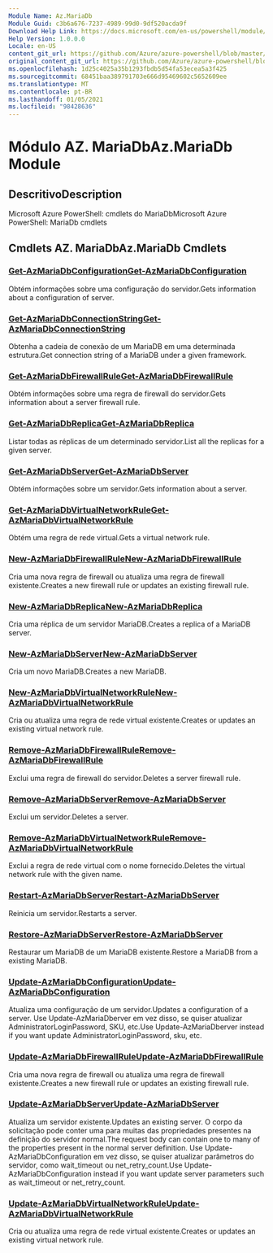 ```yaml
---
Module Name: Az.MariaDb
Module Guid: c3b6a676-7237-4989-99d0-9df520acda9f
Download Help Link: https://docs.microsoft.com/en-us/powershell/module/az.mariadb
Help Version: 1.0.0.0
Locale: en-US
content_git_url: https://github.com/Azure/azure-powershell/blob/master/src/MariaDb/help/Az.MariaDb.md
original_content_git_url: https://github.com/Azure/azure-powershell/blob/master/src/MariaDb/help/Az.MariaDb.md
ms.openlocfilehash: 1d25c4025a35b1293fbdb5d54fa53ecea5a3f425
ms.sourcegitcommit: 68451baa389791703e666d95469602c5652609ee
ms.translationtype: MT
ms.contentlocale: pt-BR
ms.lasthandoff: 01/05/2021
ms.locfileid: "98428636"
---
```

# <span data-ttu-id="9f73d-101">Módulo AZ. MariaDb</span><span class="sxs-lookup"><span data-stu-id="9f73d-101">Az.MariaDb Module</span></span>
## <span data-ttu-id="9f73d-102">Descritivo</span><span class="sxs-lookup"><span data-stu-id="9f73d-102">Description</span></span>
<span data-ttu-id="9f73d-103">Microsoft Azure PowerShell: cmdlets do MariaDb</span><span class="sxs-lookup"><span data-stu-id="9f73d-103">Microsoft Azure PowerShell: MariaDb cmdlets</span></span>

## <span data-ttu-id="9f73d-104">Cmdlets AZ. MariaDb</span><span class="sxs-lookup"><span data-stu-id="9f73d-104">Az.MariaDb Cmdlets</span></span>
### [<span data-ttu-id="9f73d-105">Get-AzMariaDbConfiguration</span><span class="sxs-lookup"><span data-stu-id="9f73d-105">Get-AzMariaDbConfiguration</span></span>](Get-AzMariaDbConfiguration.md)
<span data-ttu-id="9f73d-106">Obtém informações sobre uma configuração do servidor.</span><span class="sxs-lookup"><span data-stu-id="9f73d-106">Gets information about a configuration of server.</span></span>

### [<span data-ttu-id="9f73d-107">Get-AzMariaDbConnectionString</span><span class="sxs-lookup"><span data-stu-id="9f73d-107">Get-AzMariaDbConnectionString</span></span>](Get-AzMariaDbConnectionString.md)
<span data-ttu-id="9f73d-108">Obtenha a cadeia de conexão de um MariaDB em uma determinada estrutura.</span><span class="sxs-lookup"><span data-stu-id="9f73d-108">Get connection string of a MariaDB under a given framework.</span></span>

### [<span data-ttu-id="9f73d-109">Get-AzMariaDbFirewallRule</span><span class="sxs-lookup"><span data-stu-id="9f73d-109">Get-AzMariaDbFirewallRule</span></span>](Get-AzMariaDbFirewallRule.md)
<span data-ttu-id="9f73d-110">Obtém informações sobre uma regra de firewall do servidor.</span><span class="sxs-lookup"><span data-stu-id="9f73d-110">Gets information about a server firewall rule.</span></span>

### [<span data-ttu-id="9f73d-111">Get-AzMariaDbReplica</span><span class="sxs-lookup"><span data-stu-id="9f73d-111">Get-AzMariaDbReplica</span></span>](Get-AzMariaDbReplica.md)
<span data-ttu-id="9f73d-112">Listar todas as réplicas de um determinado servidor.</span><span class="sxs-lookup"><span data-stu-id="9f73d-112">List all the replicas for a given server.</span></span>

### [<span data-ttu-id="9f73d-113">Get-AzMariaDbServer</span><span class="sxs-lookup"><span data-stu-id="9f73d-113">Get-AzMariaDbServer</span></span>](Get-AzMariaDbServer.md)
<span data-ttu-id="9f73d-114">Obtém informações sobre um servidor.</span><span class="sxs-lookup"><span data-stu-id="9f73d-114">Gets information about a server.</span></span>

### [<span data-ttu-id="9f73d-115">Get-AzMariaDbVirtualNetworkRule</span><span class="sxs-lookup"><span data-stu-id="9f73d-115">Get-AzMariaDbVirtualNetworkRule</span></span>](Get-AzMariaDbVirtualNetworkRule.md)
<span data-ttu-id="9f73d-116">Obtém uma regra de rede virtual.</span><span class="sxs-lookup"><span data-stu-id="9f73d-116">Gets a virtual network rule.</span></span>

### [<span data-ttu-id="9f73d-117">New-AzMariaDbFirewallRule</span><span class="sxs-lookup"><span data-stu-id="9f73d-117">New-AzMariaDbFirewallRule</span></span>](New-AzMariaDbFirewallRule.md)
<span data-ttu-id="9f73d-118">Cria uma nova regra de firewall ou atualiza uma regra de firewall existente.</span><span class="sxs-lookup"><span data-stu-id="9f73d-118">Creates a new firewall rule or updates an existing firewall rule.</span></span>

### [<span data-ttu-id="9f73d-119">New-AzMariaDbReplica</span><span class="sxs-lookup"><span data-stu-id="9f73d-119">New-AzMariaDbReplica</span></span>](New-AzMariaDbReplica.md)
<span data-ttu-id="9f73d-120">Cria uma réplica de um servidor MariaDB.</span><span class="sxs-lookup"><span data-stu-id="9f73d-120">Creates a replica of a MariaDB server.</span></span>

### [<span data-ttu-id="9f73d-121">New-AzMariaDbServer</span><span class="sxs-lookup"><span data-stu-id="9f73d-121">New-AzMariaDbServer</span></span>](New-AzMariaDbServer.md)
<span data-ttu-id="9f73d-122">Cria um novo MariaDB.</span><span class="sxs-lookup"><span data-stu-id="9f73d-122">Creates a new MariaDB.</span></span>

### [<span data-ttu-id="9f73d-123">New-AzMariaDbVirtualNetworkRule</span><span class="sxs-lookup"><span data-stu-id="9f73d-123">New-AzMariaDbVirtualNetworkRule</span></span>](New-AzMariaDbVirtualNetworkRule.md)
<span data-ttu-id="9f73d-124">Cria ou atualiza uma regra de rede virtual existente.</span><span class="sxs-lookup"><span data-stu-id="9f73d-124">Creates or updates an existing virtual network rule.</span></span>

### [<span data-ttu-id="9f73d-125">Remove-AzMariaDbFirewallRule</span><span class="sxs-lookup"><span data-stu-id="9f73d-125">Remove-AzMariaDbFirewallRule</span></span>](Remove-AzMariaDbFirewallRule.md)
<span data-ttu-id="9f73d-126">Exclui uma regra de firewall do servidor.</span><span class="sxs-lookup"><span data-stu-id="9f73d-126">Deletes a server firewall rule.</span></span>

### [<span data-ttu-id="9f73d-127">Remove-AzMariaDbServer</span><span class="sxs-lookup"><span data-stu-id="9f73d-127">Remove-AzMariaDbServer</span></span>](Remove-AzMariaDbServer.md)
<span data-ttu-id="9f73d-128">Exclui um servidor.</span><span class="sxs-lookup"><span data-stu-id="9f73d-128">Deletes a server.</span></span>

### [<span data-ttu-id="9f73d-129">Remove-AzMariaDbVirtualNetworkRule</span><span class="sxs-lookup"><span data-stu-id="9f73d-129">Remove-AzMariaDbVirtualNetworkRule</span></span>](Remove-AzMariaDbVirtualNetworkRule.md)
<span data-ttu-id="9f73d-130">Exclui a regra de rede virtual com o nome fornecido.</span><span class="sxs-lookup"><span data-stu-id="9f73d-130">Deletes the virtual network rule with the given name.</span></span>

### [<span data-ttu-id="9f73d-131">Restart-AzMariaDbServer</span><span class="sxs-lookup"><span data-stu-id="9f73d-131">Restart-AzMariaDbServer</span></span>](Restart-AzMariaDbServer.md)
<span data-ttu-id="9f73d-132">Reinicia um servidor.</span><span class="sxs-lookup"><span data-stu-id="9f73d-132">Restarts a server.</span></span>

### [<span data-ttu-id="9f73d-133">Restore-AzMariaDbServer</span><span class="sxs-lookup"><span data-stu-id="9f73d-133">Restore-AzMariaDbServer</span></span>](Restore-AzMariaDbServer.md)
<span data-ttu-id="9f73d-134">Restaurar um MariaDB de um MariaDB existente.</span><span class="sxs-lookup"><span data-stu-id="9f73d-134">Restore a MariaDB from a existing MariaDB.</span></span>

### [<span data-ttu-id="9f73d-135">Update-AzMariaDbConfiguration</span><span class="sxs-lookup"><span data-stu-id="9f73d-135">Update-AzMariaDbConfiguration</span></span>](Update-AzMariaDbConfiguration.md)
<span data-ttu-id="9f73d-136">Atualiza uma configuração de um servidor.</span><span class="sxs-lookup"><span data-stu-id="9f73d-136">Updates a configuration of a server.</span></span>
<span data-ttu-id="9f73d-137">Use Update-AzMariaDberver em vez disso, se quiser atualizar AdministratorLoginPassword, SKU, etc.</span><span class="sxs-lookup"><span data-stu-id="9f73d-137">Use Update-AzMariaDberver instead if you want update AdministratorLoginPassword, sku, etc.</span></span>

### [<span data-ttu-id="9f73d-138">Update-AzMariaDbFirewallRule</span><span class="sxs-lookup"><span data-stu-id="9f73d-138">Update-AzMariaDbFirewallRule</span></span>](Update-AzMariaDbFirewallRule.md)
<span data-ttu-id="9f73d-139">Cria uma nova regra de firewall ou atualiza uma regra de firewall existente.</span><span class="sxs-lookup"><span data-stu-id="9f73d-139">Creates a new firewall rule or updates an existing firewall rule.</span></span>

### [<span data-ttu-id="9f73d-140">Update-AzMariaDbServer</span><span class="sxs-lookup"><span data-stu-id="9f73d-140">Update-AzMariaDbServer</span></span>](Update-AzMariaDbServer.md)
<span data-ttu-id="9f73d-141">Atualiza um servidor existente.</span><span class="sxs-lookup"><span data-stu-id="9f73d-141">Updates an existing server.</span></span>
<span data-ttu-id="9f73d-142">O corpo da solicitação pode conter uma para muitas das propriedades presentes na definição do servidor normal.</span><span class="sxs-lookup"><span data-stu-id="9f73d-142">The request body can contain one to many of the properties present in the normal server definition.</span></span>
<span data-ttu-id="9f73d-143">Use Update-AzMariaDbConfiguration em vez disso, se quiser atualizar parâmetros do servidor, como wait_timeout ou net_retry_count.</span><span class="sxs-lookup"><span data-stu-id="9f73d-143">Use Update-AzMariaDbConfiguration instead if you want update server parameters such as wait_timeout or net_retry_count.</span></span>

### [<span data-ttu-id="9f73d-144">Update-AzMariaDbVirtualNetworkRule</span><span class="sxs-lookup"><span data-stu-id="9f73d-144">Update-AzMariaDbVirtualNetworkRule</span></span>](Update-AzMariaDbVirtualNetworkRule.md)
<span data-ttu-id="9f73d-145">Cria ou atualiza uma regra de rede virtual existente.</span><span class="sxs-lookup"><span data-stu-id="9f73d-145">Creates or updates an existing virtual network rule.</span></span>


